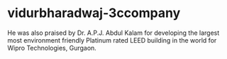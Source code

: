 # vidurbharadwaj-3ccompany
He was also praised by Dr. A.P.J. Abdul Kalam for developing the largest most environment friendly Platinum rated LEED building in the world for Wipro Technologies, Gurgaon.  
